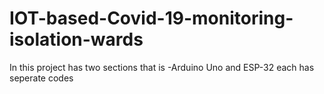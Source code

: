 # IOT-based-Covid-19-monitoring-isolation-wards

In this project has two sections that is 
-Arduino Uno and ESP-32 
each has seperate codes
